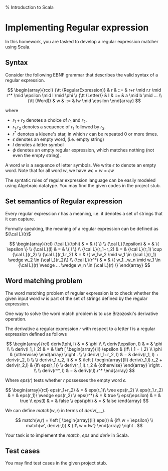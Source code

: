 % Introduction to Scala


# Implementing Regular expression 
In this homework, you are tasked to develop a regular expression matcher using Scala.

## Syntax
Consider the following EBNF grammar that describes the valid syntax of a regular expression.

$$
\begin{array}{rccl} 
{\tt (RegularExpression)} & r & ::= & r+r \mid r.r \mid r^* \mid \epsilon \mid l \mid \phi \\ 
{\tt (Letter)} & l & ::= & a \mid b \mid ... \\ 
{\tt (Word)} & w & ::= & lw \mid \epsilon
\end{array}
$$

where 

* $r_1+r_2$ denotes a choice of $r_1$ and $r_2$.
* $r_1.r_2$ denotes a sequence of $r_1$ followed by $r_2$.
* $r^*$ denotes a kleene's star, in which $r$ can be repeated 0 or more times.
* $\epsilon$ denotes an empty word, (i.e. empty string)
* $l$ denotes a letter symbol
* $\phi$ denotes an empty regular expression, which matches nothing (not even the empty string).

A word $w$ is a sequence of letter symbols. We write $\epsilon$ to denote an empty word. Note that for all word $w$, we have $w \epsilon = w = \epsilon w$

The syntatic rules of regular expression language can be easily modeled using Algebraic datatype. You may find the given codes in the project stub.

## Set semantics of Regular expression

Every regular expression $r$ has a meaning, i.e. it denotes a set of strings that it can capture.

Formally speaking, the meaning of a regular expression can be defined as ${\cal L}(r)$

$$
\begin{array}{rcl}
{\cal L}(\phi) & = & \{ \} \\ 
{\cal L}(\epsilon) & = & \{ \epsilon \} \\ 
{\cal L}(l) & = & \{ l \} \\ 
{\cal L}(r_1+r_2) & = & {\cal L}(r_1) \cup {\cal L}(r_2) \\ 
{\cal L}(r_1.r_2) & = & \{ w_1w_2 \mid  w_1 \in {\cal L}(r_1) \wedge w_2 \in {\cal L}(r_2)\} \\ 
{\cal L}(r^*) & = & \{ w_1...w_n \mid w_1 \in {\cal L}(r) \wedge ... \wedge w_n \in {\cal L}(r) \}
\end{array}
$$


## Word matching problem

The word matching problem of regular expression is to check whether the given input word $w$ is part of the set of strings defined by the regular expression. 

One way to solve the word match problem is to use Brzozoski's derivative operation.

The derivative a regular expression $r$ with respect to a letter $l$ is a regular expression defined as follows

$$
\begin{array}{rcl}
deriv(\phi, l) & = & \phi \\ \\
deriv(\epsilon, l) & = & \phi \\ \\
deriv(l_1, l_2) & = & \left [ 
    \begin{array}{ll}
    \epsilon & {if\ l_1 = l_2} \\ 
    \phi & {otherwise}
    \end{array}
    \right . \\ \\
deriv(r_1+r_2, l) & = & deriv(r_1, l) + deriv(r_2, l) \\ \\
deriv(r_1.r_2, l) & = & \left [ 
    \begin{array}{ll}
    deriv(r_1,l).r_2 + deriv(r_2,l) & {if\ eps(r_1)} \\
    deriv(r_1,l).r_2 & {otherwise}
    \end{array} \right . \\ \\ 
deriv(r^*, l) & = & deriv(r,l).r^*
\end{array}
$$

Where $eps(r)$ tests whether $r$ possesses the empty word $\epsilon$.

$$
\begin{array}{rcl}
eps(r_1+r_2) & = & eps(r_1)\ \vee eps(r_2) \\
eps(r_1.r_2) & = & eps(r_1)\ \wedge eps(r_2) \\ 
eps(r^*) & = & true \\ 
eps(\epsilon) & = & true \\ 
eps(l) & = & false \\ 
eps(\phi) & = & false 
\end{array}
$$

We can define $match(w,r)$ in terms of $deriv(\_,\_)$. 

$$
match(w,r) = \left [
    \begin{array}{ll}
    eps(r) & {if\ w = \epsilon} \\ 
    match(w', deriv(r,l)) & {if\ w = lw'}
    \end{array} 
    \right .
$$

Your task is to implement the $match$, $eps$ and $deriv$ in Scala.

## Test cases

You may find test cases in the given project stub.
